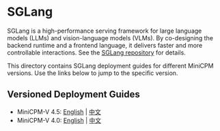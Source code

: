 # SGLang

SGLang is a high-performance serving framework for large language models (LLMs) and vision-language models (VLMs). By co-designing the backend runtime and a frontend language, it delivers faster and more controllable interactions. See the [SGLang repository](https://github.com/sgl-project/sglang) for details.

This directory contains SGLang deployment guides for different MiniCPM versions. Use the links below to jump to the specific version.

## Versioned Deployment Guides

- MiniCPM-V 4.5: [English](./MiniCPM-v4_5_sglang.md) | [中文](./MiniCPM-v4_5_sglang_zh.md)
- MiniCPM-V 4.0: [English](./MiniCPM-v4_sglang.md) | [中文](./MiniCPM-v4_sglang_zh.md)

